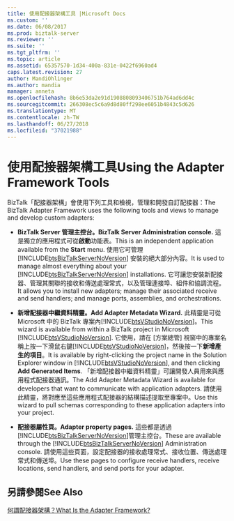 ```yaml
---
title: 使用配接器架構工具 |Microsoft Docs
ms.custom: ''
ms.date: 06/08/2017
ms.prod: biztalk-server
ms.reviewer: ''
ms.suite: ''
ms.tgt_pltfrm: ''
ms.topic: article
ms.assetid: 65357570-1d34-400a-831e-0422f6960ad4
caps.latest.revision: 27
author: MandiOhlinger
ms.author: mandia
manager: anneta
ms.openlocfilehash: 8b6e53da2e91d1908808093406751b764ad6dd4c
ms.sourcegitcommit: 266308ec5c6a9d8d80ff298ee6051b4843c5d626
ms.translationtype: MT
ms.contentlocale: zh-TW
ms.lasthandoff: 06/27/2018
ms.locfileid: "37021988"
---
```

# <a name="using-the-adapter-framework-tools"></a><span data-ttu-id="ac98f-102">使用配接器架構工具</span><span class="sxs-lookup"><span data-stu-id="ac98f-102">Using the Adapter Framework Tools</span></span>
<span data-ttu-id="ac98f-103">BizTalk「配接器架構」會使用下列工具和檢視，管理和開發自訂配接器：</span><span class="sxs-lookup"><span data-stu-id="ac98f-103">The BizTalk Adapter Framework uses the following tools and views to manage and develop custom adapters:</span></span>  
  
- <span data-ttu-id="ac98f-104">**BizTalk Server 管理主控台。**</span><span class="sxs-lookup"><span data-stu-id="ac98f-104">**BizTalk Server Administration console.**</span></span> <span data-ttu-id="ac98f-105">這是獨立的應用程式可從**啟動**功能表。</span><span class="sxs-lookup"><span data-stu-id="ac98f-105">This is an independent application available from the **Start** menu.</span></span> <span data-ttu-id="ac98f-106">使用它可管理 [!INCLUDE[btsBizTalkServerNoVersion](../includes/btsbiztalkservernoversion-md.md)] 安裝的絕大部分內容。</span><span class="sxs-lookup"><span data-stu-id="ac98f-106">It is used to manage almost everything about your [!INCLUDE[btsBizTalkServerNoVersion](../includes/btsbiztalkservernoversion-md.md)] installations.</span></span> <span data-ttu-id="ac98f-107">它可讓您安裝新配接器、管理其關聯的接收和傳送處理常式，以及管理連接埠、組件和協調流程。</span><span class="sxs-lookup"><span data-stu-id="ac98f-107">It allows you to install new adapters; manage their associated receive and send handlers; and manage ports, assemblies, and orchestrations.</span></span>  
  
- <span data-ttu-id="ac98f-108">**新增配接器中繼資料精靈。**</span><span class="sxs-lookup"><span data-stu-id="ac98f-108">**Add Adapter Metadata Wizard.**</span></span> <span data-ttu-id="ac98f-109">此精靈是可從 Microsoft 中的 BizTalk 專案內[!INCLUDE[btsVStudioNoVersion](../includes/btsvstudionoversion-md.md)]。</span><span class="sxs-lookup"><span data-stu-id="ac98f-109">This wizard is available from within a BizTalk project in Microsoft [!INCLUDE[btsVStudioNoVersion](../includes/btsvstudionoversion-md.md)].</span></span> <span data-ttu-id="ac98f-110">它使用，請在 [方案總管] 視窗中的專案名稱上按一下滑鼠右鍵[!INCLUDE[btsVStudioNoVersion](../includes/btsvstudionoversion-md.md)]，然後按一下**新增產生的項目**。</span><span class="sxs-lookup"><span data-stu-id="ac98f-110">It is available by right-clicking the project name in the Solution Explorer window in [!INCLUDE[btsVStudioNoVersion](../includes/btsvstudionoversion-md.md)], and then clicking **Add Generated Items**.</span></span> <span data-ttu-id="ac98f-111">「新增配接器中繼資料精靈」可讓開發人員用來與應用程式配接器通訊。</span><span class="sxs-lookup"><span data-stu-id="ac98f-111">The Add Adapter Metadata Wizard is available for developers that want to communicate with application adapters.</span></span> <span data-ttu-id="ac98f-112">請使用此精靈，將對應至這些應用程式配接器的結構描述提取至專案中。</span><span class="sxs-lookup"><span data-stu-id="ac98f-112">Use this wizard to pull schemas corresponding to these application adapters into your project.</span></span>  
  
- <span data-ttu-id="ac98f-113">**配接器屬性頁。**</span><span class="sxs-lookup"><span data-stu-id="ac98f-113">**Adapter property pages.**</span></span> <span data-ttu-id="ac98f-114">這些都是透過[!INCLUDE[btsBizTalkServerNoVersion](../includes/btsbiztalkservernoversion-md.md)]管理主控台。</span><span class="sxs-lookup"><span data-stu-id="ac98f-114">These are available through the [!INCLUDE[btsBizTalkServerNoVersion](../includes/btsbiztalkservernoversion-md.md)] Administration console.</span></span> <span data-ttu-id="ac98f-115">請使用這些頁面，設定配接器的接收處理常式、接收位置、傳送處理常式和傳送埠。</span><span class="sxs-lookup"><span data-stu-id="ac98f-115">Use these pages to configure receive handlers, receive locations, send handlers, and send ports for your adapter.</span></span>  
  
## <a name="see-also"></a><span data-ttu-id="ac98f-116">另請參閱</span><span class="sxs-lookup"><span data-stu-id="ac98f-116">See Also</span></span>  
 [<span data-ttu-id="ac98f-117">何謂配接器架構？</span><span class="sxs-lookup"><span data-stu-id="ac98f-117">What Is the Adapter Framework?</span></span>](../core/what-is-the-adapter-framework.md)